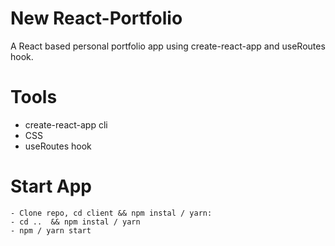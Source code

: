 # New React-Portfolio

A React based personal portfolio app using create-react-app and useRoutes hook.

# Tools

- create-react-app cli
- CSS
- useRoutes hook

# Start App
```git
- Clone repo, cd client && npm instal / yarn:
- cd ..  && npm instal / yarn
- npm / yarn start
```
